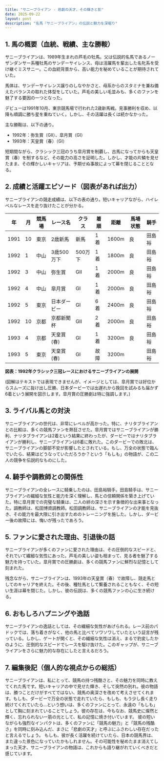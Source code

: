 ```yaml
---
title: "サニーブライアン - 悲劇の天才、その輝きと影"
date: 2025-09-22
layout: post
description: "名馬『サニーブライアン』の伝説と魅力を深堀り"
---
```


## 1. 馬の概要（血統、戦績、主な勝鞍）

サニーブライアンは、1989年生まれの芦毛の牡馬。父は伝説的名馬であるノーザンダンサー系種牡馬のサンデーサイレンス、母は活躍馬を輩出した名牝系を受け継ぐミスサニー。この血統背景から、高い能力を秘めていることが期待されていた。

馬体は、サンデーサイレンス譲りのしなやかさと、母系からのスタミナを兼ね備えたバランスの取れた体型をしていた。芦毛の美しい毛並みも、多くのファンを魅了する要因の一つとなった。

デビューは1991年10月、東京競馬場で行われた2歳新馬戦。見事勝利を収め、以降も順調に勝ち星を重ねていく。しかし、その活躍は長くは続かなかった。

主な勝鞍は、以下の通り。

* 1992年：弥生賞（GII）、皐月賞（GI）
* 1993年：天皇賞（春）（GI）

短期間ながら、クラシック三冠のうち皐月賞を制覇し、古馬になってからも天皇賞（春）を制するなど、その能力の高さを証明した。しかし、才能の片鱗を見せたまま、その輝かしいキャリアは、予期せぬ事故によって幕を閉じることとなる。


## 2. 成績と活躍エピソード（図表があれば出力）

サニーブライアンの競走成績は、以下の表の通り。短いキャリアながら、ハイレベルなレースを走り抜けたことが分かる。

| 年 | 月 | 競馬場 | レース名 | クラス | 着順 | 距離 | 馬場状態 | 騎手 |
|---|---|---|---|---|---|---|---|---|
| 1991 | 10 | 東京 | 2歳新馬 | 新馬 | 1着 | 1600m | 良 | 田島裕 |
| 1992 | 1 | 中山 | 3歳500万下 | 500万下 | 1着 | 1800m | 良 | 田島裕 |
| 1992 | 3 | 中山 | 弥生賞 | GII | 1着 | 2000m | 良 | 田島裕 |
| 1992 | 4 | 中山 | 皐月賞 | GI | 1着 | 2000m | 良 | 田島裕 |
| 1992 | 5 | 東京 | 日本ダービー | GI | 6着 | 2400m | 良 | 田島裕 |
| 1992 | 10 | 京都 | 京都新聞杯 | GII | 2着 | 2000m | 良 | 田島裕 |
| 1993 | 4 | 京都 | 天皇賞(春) | GI | 1着 | 3200m | 良 | 田島裕 |
| 1993 | 5 | 東京 |  天皇賞(春) | GI | 故障 | 3200m |  | 田島裕 |


**図表：1992年クラシック三冠レースにおけるサニーブライアンの展開**

(図解はテキストでは表現できませんが、イメージとしては、皐月賞では好位からスムーズに抜け出し圧勝、日本ダービーでは出遅れから挽回を試みるも届かず6着という展開を図示します。皐月賞の圧勝劇は特に強調します。)


## 3. ライバル馬との対決

サニーブライアンの世代は、非常にレベルが高かった。特に、ナリタブライアンとの比較は、多くの競馬ファンを熱狂させた。皐月賞ではサニーブライアンが勝利、ナリタブライアンは2着という結果に終わったが、ダービーではナリタブライアンが勝利し、サニーブライアンは6着に敗れた。このダービーでの敗北は、サニーブライアンの脚部不安が影響したとされている。もし、万全の状態で臨んでいたら、結果はどうなっていただろうか？という「もしも」の物語が、この二人の競争を伝説的なものにした。


## 4. 騎手や調教師との関係性

サニーブライアンの全レースに騎乗したのは、田島裕騎手。田島騎手は、サニーブライアンの繊細な気性と能力を深く理解し、馬との信頼関係を築き上げていた。特に皐月賞での完璧な騎乗は、二人の絆の深さを示す象徴的な出来事となった。調教師は、松田博資調教師。松田調教師は、サニーブライアンの才能を見抜き、その能力を最大限に引き出すためのトレーニングを施した。しかし、ダービー後の故障には、悔いが残ったであろう。


## 5. ファンに愛された理由、引退後の話

サニーブライアンが多くのファンに愛された理由は、その圧倒的なスピードと、それでいて繊細な気性にあった。芦毛の美しい姿も相まって、見る者を魅了する魅力を持っていた。皐月賞での圧勝劇は、多くの競馬ファンに鮮烈な記憶として刻まれた。

残念ながら、サニーブライアンは、1993年の天皇賞（春）で故障し、競走馬としてのキャリアを終えた。その後、種牡馬として繋養されることもなく、その短い生涯は幕を閉じた。しかし、彼の伝説は、多くの競馬ファンの心に生き続ける。


## 6. おもしろハプニングや逸話

サニーブライアンの逸話としては、その繊細な気性があげられる。レース前のパドックでは、落ち着きがなく、他の馬と比べてソワソワしていたという証言が残っている。しかし、ゲートが開くと、その繊細な気性は消え、まるで豹変したかのように、圧倒的なスピードでレースを駆け抜けた。このギャップが、サニーブライアンをさらに魅力的な存在にしたと言えるだろう。


## 7. 編集後記（個人的な視点からの総括）

サニーブライアンは、私にとって、競馬の持つ残酷さと、その魅力を同時に教えてくれた馬です。短いキャリアの中で見せた輝き、そして突然の別れ。彼の物語は、勝つことだけがすべてではない、競馬の奥深さを改めて考えさせてくれます。もしも、ダービーで万全の状態で走れていたら、もしも、もう少し長く走り続けてくれていたら…という想いは、多くのファンにとって、永遠の「もしも」として胸に刻まれていることでしょう。彼の存在は、今もなお、競馬史に燦然と輝く、忘れられない一筋の光として、私の記憶に焼き付いています。  彼の短いながらも強烈なインパクトは、多くのファンに「競馬の魅力」と「競馬の残酷さ」を同時に刻み込んだ、まさに「悲劇の天才」と呼ぶにふさわしい存在だったと言えるでしょう。  もしも、彼が長く活躍を続けていたら、日本の競馬界は、また違った景色になっていたかもしれません。その可能性を秘めたまま消えてしまった天才、サニーブライアンの物語は、これからも語り継がれていくべきだと感じています。

